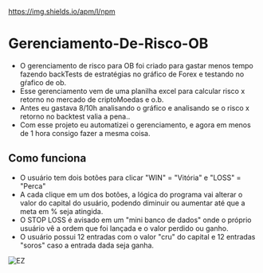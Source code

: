https://img.shields.io/apm/l/npm
# Gerenciamento-De-Risco-OB

- O gerenciamento de risco para OB foi criado para gastar menos tempo fazendo backTests de estratégias no gráfico de Forex e testando no gŕafico de ob. 
- Esse gerenciamento vem de uma planilha excel para calcular risco x retorno no mercado de criptoMoedas e o.b.
- Antes eu gastava 8/10h analisando o gráfico e analisando se o risco x retorno no backtest valia a pena.. 
- Com esse projeto eu automatizei o gerenciamento, e agora em menos de 1 hora consigo fazer a mesma coisa.

## Como funciona
- O usuário tem dois botões para clicar "WIN" = "Vitória" e "LOSS" = "Perca"
- A cada clique em um dos botões, a lógica do programa vai alterar o valor do capital do usuário, podendo diminuir ou aumentar até que a meta em % seja atingida.
- O STOP LOSS é avisado em um "mini banco de dados" onde o próprio usuário vê a ordem que foi lançada e o valor perdido ou ganho.
- O usuário possui 12 entradas com o valor "cru" do capital e 12 entradas "soros" caso a entrada dada seja ganha.
   

![EZ](https://user-images.githubusercontent.com/81877732/129731693-cc504ca8-f65e-44f3-b323-31c2f92480ed.gif)

